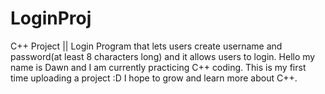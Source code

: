 # LoginProj
C++ Project || Login Program that lets users create username and password(at least 8 characters long) and it allows users to login. 
Hello my name is Dawn and I am currently practicing C++ coding. This is my first time uploading a project :D I hope to grow and learn more about C++. 
